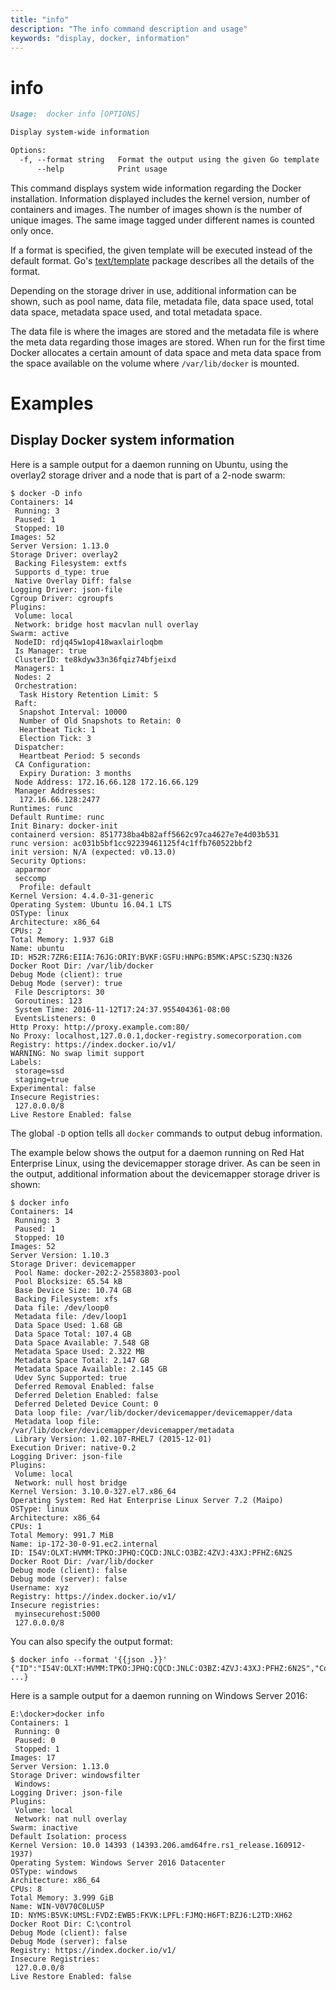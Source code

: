 ```yaml
---
title: "info"
description: "The info command description and usage"
keywords: "display, docker, information"
---
```


<!-- This file is maintained within the docker/docker Github
     repository at https://github.com/docker/docker/. Make all
     pull requests against that repo. If you see this file in
     another repository, consider it read-only there, as it will
     periodically be overwritten by the definitive file. Pull
     requests which include edits to this file in other repositories
     will be rejected.
-->

# info

```markdown
Usage:  docker info [OPTIONS]

Display system-wide information

Options:
  -f, --format string   Format the output using the given Go template
      --help            Print usage
```

This command displays system wide information regarding the Docker installation.
Information displayed includes the kernel version, number of containers and images.
The number of images shown is the number of unique images. The same image tagged
under different names is counted only once.

If a format is specified, the given template will be executed instead of the
default format. Go's [text/template](http://golang.org/pkg/text/template/) package
describes all the details of the format.

Depending on the storage driver in use, additional information can be shown, such
as pool name, data file, metadata file, data space used, total data space, metadata
space used, and total metadata space.

The data file is where the images are stored and the metadata file is where the
meta data regarding those images are stored. When run for the first time Docker
allocates a certain amount of data space and meta data space from the space
available on the volume where `/var/lib/docker` is mounted.

# Examples

## Display Docker system information

Here is a sample output for a daemon running on Ubuntu, using the overlay2
storage driver and a node that is part of a 2-node swarm:

    $ docker -D info
    Containers: 14
     Running: 3
     Paused: 1
     Stopped: 10
    Images: 52
    Server Version: 1.13.0
    Storage Driver: overlay2
     Backing Filesystem: extfs
     Supports d_type: true
     Native Overlay Diff: false
    Logging Driver: json-file
    Cgroup Driver: cgroupfs
    Plugins:
     Volume: local
     Network: bridge host macvlan null overlay
    Swarm: active
     NodeID: rdjq45w1op418waxlairloqbm
     Is Manager: true
     ClusterID: te8kdyw33n36fqiz74bfjeixd
     Managers: 1
     Nodes: 2
     Orchestration:
      Task History Retention Limit: 5
     Raft:
      Snapshot Interval: 10000
      Number of Old Snapshots to Retain: 0
      Heartbeat Tick: 1
      Election Tick: 3
     Dispatcher:
      Heartbeat Period: 5 seconds
     CA Configuration:
      Expiry Duration: 3 months
     Node Address: 172.16.66.128 172.16.66.129
     Manager Addresses:
      172.16.66.128:2477
    Runtimes: runc
    Default Runtime: runc
    Init Binary: docker-init
    containerd version: 8517738ba4b82aff5662c97ca4627e7e4d03b531
    runc version: ac031b5bf1cc92239461125f4c1ffb760522bbf2
    init version: N/A (expected: v0.13.0)
    Security Options:
     apparmor
     seccomp
      Profile: default
    Kernel Version: 4.4.0-31-generic
    Operating System: Ubuntu 16.04.1 LTS
    OSType: linux
    Architecture: x86_64
    CPUs: 2
    Total Memory: 1.937 GiB
    Name: ubuntu
    ID: H52R:7ZR6:EIIA:76JG:ORIY:BVKF:GSFU:HNPG:B5MK:APSC:SZ3Q:N326
    Docker Root Dir: /var/lib/docker
    Debug Mode (client): true
    Debug Mode (server): true
     File Descriptors: 30
     Goroutines: 123
     System Time: 2016-11-12T17:24:37.955404361-08:00
     EventsListeners: 0
    Http Proxy: http://proxy.example.com:80/
    No Proxy: localhost,127.0.0.1,docker-registry.somecorporation.com
    Registry: https://index.docker.io/v1/
    WARNING: No swap limit support
    Labels:
     storage=ssd
     staging=true
    Experimental: false
    Insecure Registries:
     127.0.0.0/8
    Live Restore Enabled: false

The global `-D` option tells all `docker` commands to output debug information.

The example below shows the output for a daemon running on Red Hat Enterprise Linux,
using the devicemapper storage driver. As can be seen in the output, additional
information about the devicemapper storage driver is shown:

    $ docker info
    Containers: 14
     Running: 3
     Paused: 1
     Stopped: 10
    Images: 52
    Server Version: 1.10.3
    Storage Driver: devicemapper
     Pool Name: docker-202:2-25583803-pool
     Pool Blocksize: 65.54 kB
     Base Device Size: 10.74 GB
     Backing Filesystem: xfs
     Data file: /dev/loop0
     Metadata file: /dev/loop1
     Data Space Used: 1.68 GB
     Data Space Total: 107.4 GB
     Data Space Available: 7.548 GB
     Metadata Space Used: 2.322 MB
     Metadata Space Total: 2.147 GB
     Metadata Space Available: 2.145 GB
     Udev Sync Supported: true
     Deferred Removal Enabled: false
     Deferred Deletion Enabled: false
     Deferred Deleted Device Count: 0
     Data loop file: /var/lib/docker/devicemapper/devicemapper/data
     Metadata loop file: /var/lib/docker/devicemapper/devicemapper/metadata
     Library Version: 1.02.107-RHEL7 (2015-12-01)
    Execution Driver: native-0.2
    Logging Driver: json-file
    Plugins:
     Volume: local
     Network: null host bridge
    Kernel Version: 3.10.0-327.el7.x86_64
    Operating System: Red Hat Enterprise Linux Server 7.2 (Maipo)
    OSType: linux
    Architecture: x86_64
    CPUs: 1
    Total Memory: 991.7 MiB
    Name: ip-172-30-0-91.ec2.internal
    ID: I54V:OLXT:HVMM:TPKO:JPHQ:CQCD:JNLC:O3BZ:4ZVJ:43XJ:PFHZ:6N2S
    Docker Root Dir: /var/lib/docker
    Debug mode (client): false
    Debug mode (server): false
    Username: xyz
    Registry: https://index.docker.io/v1/
    Insecure registries:
     myinsecurehost:5000
     127.0.0.0/8

You can also specify the output format:

    $ docker info --format '{{json .}}'
	{"ID":"I54V:OLXT:HVMM:TPKO:JPHQ:CQCD:JNLC:O3BZ:4ZVJ:43XJ:PFHZ:6N2S","Containers":14, ...}

Here is a sample output for a daemon running on Windows Server 2016:

    E:\docker>docker info
    Containers: 1
     Running: 0
     Paused: 0
     Stopped: 1
    Images: 17
    Server Version: 1.13.0
    Storage Driver: windowsfilter
     Windows:
    Logging Driver: json-file
    Plugins:
     Volume: local
     Network: nat null overlay
    Swarm: inactive
    Default Isolation: process
    Kernel Version: 10.0 14393 (14393.206.amd64fre.rs1_release.160912-1937)
    Operating System: Windows Server 2016 Datacenter
    OSType: windows
    Architecture: x86_64
    CPUs: 8
    Total Memory: 3.999 GiB
    Name: WIN-V0V70C0LU5P
    ID: NYMS:B5VK:UMSL:FVDZ:EWB5:FKVK:LPFL:FJMQ:H6FT:BZJ6:L2TD:XH62
    Docker Root Dir: C:\control
    Debug Mode (client): false
    Debug Mode (server): false
    Registry: https://index.docker.io/v1/
    Insecure Registries:
     127.0.0.0/8
    Live Restore Enabled: false
